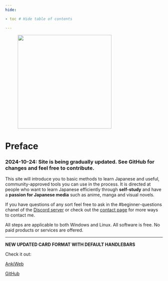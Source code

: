 ```yaml
---
hide:

- toc # Hide table of contents

---
```

<figure>
  <img src="images/text_youkoso.png" width="300"/>
</figure>

# Preface

### 2024-10-24: Site is being gradually updated. See GitHub for changes and feel free to contribute.


This site will introduce you to basic methods to learn Japanese and useful, community-approved tools you can use in the
process.
It is directed at people who want to learn Japanese efficiently through **self-study** and have a **passion for Japanese
media** such as anime, manga and visual novels.

If you have questions of any sort feel free to ask in the #beginner-questions chanel of the [Discord
server](https://animecards.site/discord/) or check out the [contact page](support.md) for more ways to contact me.

All steps are applicable to both Windows and Linux. All software is free. No paid products or services are offered.

--- 

**NEW UPDATED CARD FORMAT WITH DEFAULT HANDLEBARS**

Check it out:

[AnkiWeb](https://ankiweb.net/shared/info/151553357)

[GitHub](https://github.com/friedrich-de/Basic-Mining-Deck)